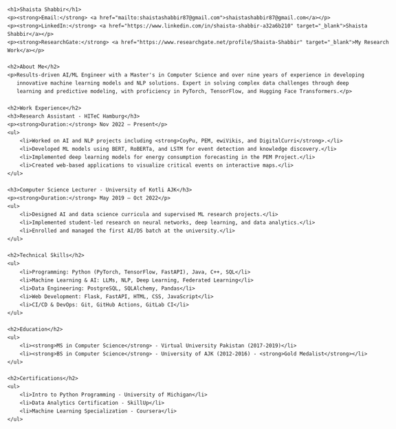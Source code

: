 <!DOCTYPE html>
<html lang="en">
<head>
    <meta charset="UTF-8">
    <meta name="viewport" content="width=device-width, initial-scale=1.0">
    <title>Shaista Shabbir | AI & ML Engineer</title>
    <style>
        body { font-family: Arial, sans-serif; line-height: 1.6; max-width: 900px; margin: auto; padding: 20px; }
        h1, h2 { color: #2C3E50; }
        a { color: #3498DB; text-decoration: none; }
        a:hover { text-decoration: underline; }
    </style>
</head>
<body>

    <h1>Shaista Shabbir</h1>
    <p><strong>Email:</strong> <a href="mailto:shaistashabbir87@gmail.com">shaistashabbir87@gmail.com</a></p>
    <p><strong>LinkedIn:</strong> <a href="https://www.linkedin.com/in/shaista-shabbir-a32a6b210" target="_blank">Shaista Shabbir</a></p>
    <p><strong>ResearchGate:</strong> <a href="https://www.researchgate.net/profile/Shaista-Shabbir" target="_blank">My Research Work</a></p>

    <h2>About Me</h2>
    <p>Results-driven AI/ML Engineer with a Master's in Computer Science and over nine years of experience in developing 
       innovative machine learning models and NLP solutions. Expert in solving complex data challenges through deep 
       learning and predictive modeling, with proficiency in PyTorch, TensorFlow, and Hugging Face Transformers.</p>

    <h2>Work Experience</h2>
    <h3>Research Assistant - HITeC Hamburg</h3>
    <p><strong>Duration:</strong> Nov 2022 – Present</p>
    <ul>
        <li>Worked on AI and NLP projects including <strong>CoyPu, PEM, ewiVikis, and DigitalCurri</strong>.</li>
        <li>Developed ML models using BERT, RoBERTa, and LSTM for event detection and knowledge discovery.</li>
        <li>Implemented deep learning models for energy consumption forecasting in the PEM Project.</li>
        <li>Created web-based applications to visualize critical events on interactive maps.</li>
    </ul>

    <h3>Computer Science Lecturer - University of Kotli AJK</h3>
    <p><strong>Duration:</strong> May 2019 – Oct 2022</p>
    <ul>
        <li>Designed AI and data science curricula and supervised ML research projects.</li>
        <li>Implemented student-led research on neural networks, deep learning, and data analytics.</li>
        <li>Enrolled and managed the first AI/DS batch at the university.</li>
    </ul>

    <h2>Technical Skills</h2>
    <ul>
        <li>Programming: Python (PyTorch, TensorFlow, FastAPI), Java, C++, SQL</li>
        <li>Machine Learning & AI: LLMs, NLP, Deep Learning, Federated Learning</li>
        <li>Data Engineering: PostgreSQL, SQLAlchemy, Pandas</li>
        <li>Web Development: Flask, FastAPI, HTML, CSS, JavaScript</li>
        <li>CI/CD & DevOps: Git, GitHub Actions, GitLab CI</li>
    </ul>

    <h2>Education</h2>
    <ul>
        <li><strong>MS in Computer Science</strong> - Virtual University Pakistan (2017-2019)</li>
        <li><strong>BS in Computer Science</strong> - University of AJK (2012-2016) - <strong>Gold Medalist</strong></li>
    </ul>

    <h2>Certifications</h2>
    <ul>
        <li>Intro to Python Programming - University of Michigan</li>
        <li>Data Analytics Certification - SkillUp</li>
        <li>Machine Learning Specialization - Coursera</li>
    </ul>

</body>
</html>

